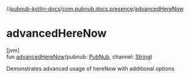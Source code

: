 //[pubnub-kotlin-docs](../../index.md)/[com.pubnub.docs.presence](index.md)/[advancedHereNow](advanced-here-now.md)

# advancedHereNow

[jvm]\
fun [advancedHereNow](advanced-here-now.md)(pubnub: [PubNub](../../../../pubnub-kotlin/pubnub-kotlin-api/pubnub-kotlin-api/com.pubnub.api/-pub-nub/index.md), channel: [String](https://kotlinlang.org/api/core/kotlin-stdlib/kotlin/-string/index.html))

Demonstrates advanced usage of hereNow with additional options

